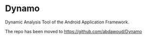 # Dynamo
Dynamic Analysis Tool of the Android Application Framework.

The repo has been moved to https://github.com/abdawoud/Dynamo
